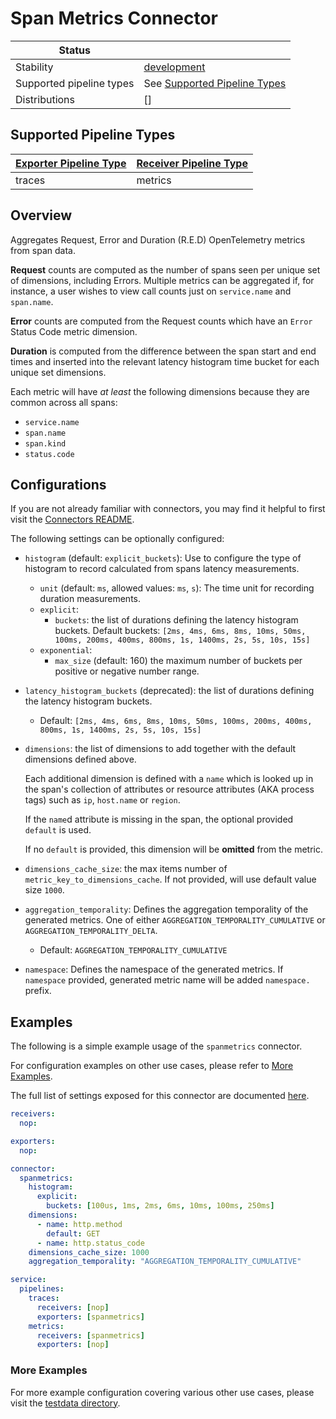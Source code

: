 # Span Metrics Connector

| Status                   |                                                           |
|------------------------- |---------------------------------------------------------- |
| Stability                | [development]                                             |
| Supported pipeline types | See [Supported Pipeline Types](#supported-pipeline-types) |
| Distributions            | []                                                        |

## Supported Pipeline Types

| [Exporter Pipeline Type] | [Receiver Pipeline Type] |
| ------------------------ | ------------------------ |
| traces                   | metrics                  |

## Overview

Aggregates Request, Error and Duration (R.E.D) OpenTelemetry metrics from span data.

**Request** counts are computed as the number of spans seen per unique set of
dimensions, including Errors. Multiple metrics can be aggregated if, for instance,
a user wishes to view call counts just on `service.name` and `span.name`.

**Error** counts are computed from the Request counts which have an `Error` Status Code metric dimension.

**Duration** is computed from the difference between the span start and end times and inserted into the
relevant latency histogram time bucket for each unique set dimensions.

Each metric will have _at least_ the following dimensions because they are common
across all spans:

- `service.name`
- `span.name`
- `span.kind`
- `status.code`

## Configurations

If you are not already familiar with connectors, you may find it helpful to first
visit the [Connectors README].

The following settings can be optionally configured:

- `histogram` (default: `explicit_buckets`): Use to configure the type of histogram to record
  calculated from spans latency measurements.
  - `unit` (default: `ms`, allowed values: `ms`, `s`): The time unit for recording duration measurements.
  - `explicit`:
    - `buckets`: the list of durations defining the latency histogram buckets. Default
      buckets: `[2ms, 4ms, 6ms, 8ms, 10ms, 50ms, 100ms, 200ms, 400ms, 800ms, 1s, 1400ms, 2s, 5s, 10s, 15s]`
  - `exponential`:
    - `max_size` (default: 160) the maximum number of buckets per positive or negative number range.
- `latency_histogram_buckets` (deprecated): the list of durations defining the latency histogram buckets.
  - Default: `[2ms, 4ms, 6ms, 8ms, 10ms, 50ms, 100ms, 200ms, 400ms, 800ms, 1s, 1400ms, 2s, 5s, 10s, 15s]`
- `dimensions`: the list of dimensions to add together with the default dimensions defined above.
  
  Each additional dimension is defined with a `name` which is looked up in the span's collection of attributes or
  resource attributes (AKA process tags) such as `ip`, `host.name` or `region`.
  
  If the `name`d attribute is missing in the span, the optional provided `default` is used.
  
  If no `default` is provided, this dimension will be **omitted** from the metric.
- `dimensions_cache_size`: the max items number of `metric_key_to_dimensions_cache`. If not provided, will
  use default value size `1000`.
- `aggregation_temporality`: Defines the aggregation temporality of the generated metrics. 
  One of either `AGGREGATION_TEMPORALITY_CUMULATIVE` or `AGGREGATION_TEMPORALITY_DELTA`.
  - Default: `AGGREGATION_TEMPORALITY_CUMULATIVE`
- `namespace`: Defines the namespace of the generated metrics. If `namespace` provided, generated metric name will be added `namespace.` prefix.

## Examples

The following is a simple example usage of the `spanmetrics` connector.

For configuration examples on other use cases, please refer to [More Examples](#more-examples).

The full list of settings exposed for this connector are documented [here](../../connector/spanmetricsconnector/config.go).

```yaml
receivers:
  nop:

exporters:
  nop:

connector:
  spanmetrics:
    histogram:
      explicit:
        buckets: [100us, 1ms, 2ms, 6ms, 10ms, 100ms, 250ms]
    dimensions:
      - name: http.method
        default: GET
      - name: http.status_code
    dimensions_cache_size: 1000
    aggregation_temporality: "AGGREGATION_TEMPORALITY_CUMULATIVE"     

service:
  pipelines:
    traces:
      receivers: [nop]
      exporters: [spanmetrics]
    metrics:
      receivers: [spanmetrics]
      exporters: [nop]
```

### More Examples

For more example configuration covering various other use cases, please visit the [testdata directory](../../connector/spanmetricsconnector/testdata).

[development]: https://github.com/open-telemetry/opentelemetry-collector#development
[Connectors README]:https://github.com/open-telemetry/opentelemetry-collector/blob/main/connector/README.md
[Exporter Pipeline Type]:https://github.com/open-telemetry/opentelemetry-collector/blob/main/connector/README.md#exporter-pipeline-type
[Receiver Pipeline Type]:https://github.com/open-telemetry/opentelemetry-collector/blob/main/connector/README.md#receiver-pipeline-type